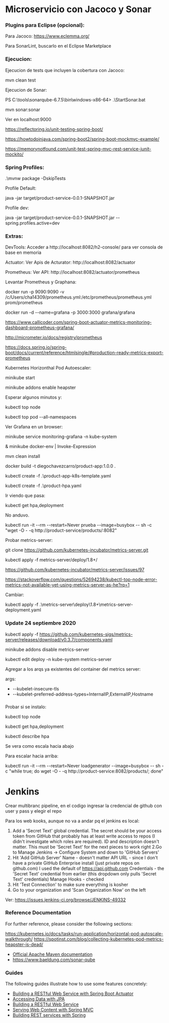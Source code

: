 # Microservicio con Jacoco y Sonar
### Plugins para Eclipse (opcional):
Para Jacoco:
https://www.eclemma.org/

Para SonarLint, buscarlo en el Eclipse Marketplace
### Ejecucion:
Ejecucion de tests que incluyen la cobertura con Jacoco:

mvn clean test

Ejecucion de Sonar:

PS C:\tools\sonarqube-6.7.5\bin\windows-x86-64> .\StartSonar.bat

mvn sonar:sonar

Ver en localhost:9000

https://reflectoring.io/unit-testing-spring-boot/

https://howtodoinjava.com/spring-boot2/spring-boot-mockmvc-example/

https://memorynotfound.com/unit-test-spring-mvc-rest-service-junit-mockito/

### Spring Profiles:

.\mvnw package -DskipTests

Profile Default:

java -jar target/product-service-0.0.1-SNAPSHOT.jar

Profile dev:

java -jar target/product-service-0.0.1-SNAPSHOT.jar --spring.profiles.active=dev

### Extras:
DevTools: Acceder a http://localhost:8082/h2-console/ para ver consola de base en memoria

Actuator: Ver Apis de Acturator: http://localhost:8082/actuator

Prometheus: Ver API: http://localhost:8082/actuator/prometheus

Levantar Prometheus y Graphana:

docker run -p 9090:9090 -v /c/Users/cha14309/prometheus.yml:/etc/prometheus/prometheus.yml prom/prometheus

 docker run -d --name=grafana -p 3000:3000 grafana/grafana
 
 https://www.callicoder.com/spring-boot-actuator-metrics-monitoring-dashboard-prometheus-grafana/
 
 http://micrometer.io/docs/registry/prometheus
 
 https://docs.spring.io/spring-boot/docs/current/reference/htmlsingle/#production-ready-metrics-export-prometheus

Kubernetes Horizonthal Pod Autoescaler:

minikube start

minikube addons enable heapster

Esperar algunos minutos y:

kubectl top node

kubectl top pod --all-namespaces

Ver Grafana en un browser:

minikube service monitoring-grafana -n kube-system
 
& minikube docker-env | Invoke-Expression

mvn clean install

docker build -t diegochavezcarro/product-app:1.0.0 .

kubectl create -f .\product-app-k8s-template.yaml

kubectl create -f .\product-hpa.yaml

Ir viendo que pasa:

kubectl get hpa,deployment

No anduvo.

kubectl run -it --rm --restart=Never prueba --image=busybox -- sh -c "wget -O - -q http://product-service/products/:8082"

Probar metrics-server:

git clone https://github.com/kubernetes-incubator/metrics-server.git

kubectl apply -f metrics-server/deploy/1.8+/

https://github.com/kubernetes-incubator/metrics-server/issues/97

https://stackoverflow.com/questions/52694238/kubectl-top-node-error-metrics-not-available-yet-using-metrics-server-as-he?rq=1

Cambiar:

 kubectl apply -f .\metrics-server\deploy\1.8+\metrics-server-deployment.yaml

### Update 24 septiembre 2020

kubectl apply -f https://github.com/kubernetes-sigs/metrics-server/releases/download/v0.3.7/components.yaml

minikube addons disable metrics-server

kubectl edit deploy -n kube-system metrics-server

Agregar a los arqs ya existentes del container del metrics server:

 args:
 - --kubelet-insecure-tls
 - --kubelet-preferred-address-types=InternalIP,ExternalIP,Hostname

###


Probar si se instalo:

 kubectl top node

 kubectl get hpa,deployment

 kubectl describe hpa

Se vera como escala hacia abajo

Para escalar hacia arriba:

kubectl run -it --rm --restart=Never loadgenerator --image=busybox -- sh -c "while true; do wget -O - -q http://product-service:8082/products/; done"


# Jenkins

Crear multibranc pipeline, en el codigo ingresar la credencial de github con user y pass 
y elegir el repo

Para los web kooks, aunque no va a andar pq el jenkins es local:

1. Add a 'Secret Text' global credential. The secret should be your access
 token from GitHub that probably has at least write access to repos 
 (I didn't investigate which roles are required). ID and description 
 doesn't matter. This must be 'Secret Text' for the next pieces to work 
 right
2.Go to Manage Jenkins -> Configure System and down to 'GitHub Servers'
3. Hit 'Add GitHub Server'
Name - doesn't matter
API URL - since I don't have a private GitHub Enterprise install (just private repos on github.com) I used the default of https://api.github.com
Credentials - the 'Secret Text' credential from earlier (this dropdown only pulls 'Secret Text' credentials)
Manage Hooks - checked
4. Hit 'Test Connection' to make sure everything is kosher
5. Go to your organization and 'Scan Organization Now' on the left

Ver: https://issues.jenkins-ci.org/browse/JENKINS-49332

### Reference Documentation
For further reference, please consider the following sections:

https://kubernetes.io/docs/tasks/run-application/horizontal-pod-autoscale-walkthrough/
https://spotinst.com/blog/collecting-kubernetes-pod-metrics-heapster-is-dead/

* [Official Apache Maven documentation](https://maven.apache.org/guides/index.html)
* https://www.baeldung.com/sonar-qube
### Guides
The following guides illustrate how to use some features concretely:

* [Building a RESTful Web Service with Spring Boot Actuator](https://spring.io/guides/gs/actuator-service/)
* [Accessing Data with JPA](https://spring.io/guides/gs/accessing-data-jpa/)
* [Building a RESTful Web Service](https://spring.io/guides/gs/rest-service/)
* [Serving Web Content with Spring MVC](https://spring.io/guides/gs/serving-web-content/)
* [Building REST services with Spring](https://spring.io/guides/tutorials/bookmarks/)

